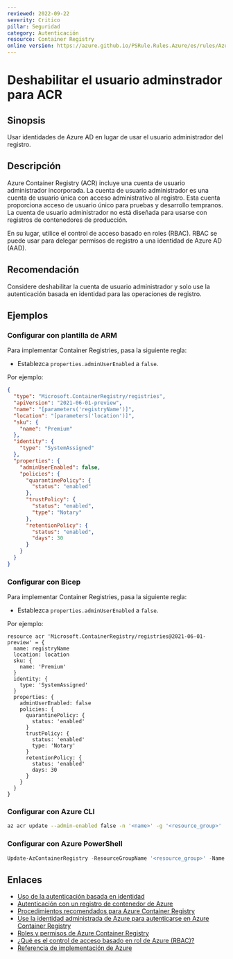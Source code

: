 ```yaml
---
reviewed: 2022-09-22
severity: Critico
pillar: Seguridad
category: Autenticación
resource: Container Registry
online version: https://azure.github.io/PSRule.Rules.Azure/es/rules/Azure.ACR.AdminUser/
---
```


# Deshabilitar el usuario adminstrador para ACR

## Sinopsis

Usar identidades de Azure AD en lugar de usar el usuario administrador del registro.

## Descripción

Azure Container Registry (ACR) incluye una cuenta de usuario administrador incorporada.
La cuenta de usuario administrador es una cuenta de usuario única con acceso administrativo al registro.
Esta cuenta proporciona acceso de usuario único para pruebas y desarrollo tempranos.
La cuenta de usuario administrador no está diseñada para usarse con registros de contenedores de producción.

En su lugar, utilice el control de acceso basado en roles (RBAC).
RBAC se puede usar para delegar permisos de registro a una identidad de Azure AD (AAD).

## Recomendación

Considere deshabilitar la cuenta de usuario administrador y solo use la autenticación basada en identidad para las operaciones de registro.

## Ejemplos

### Configurar con plantilla de ARM

Para implementar Container Registries, pasa la siguiente regla:

- Establezca `properties.adminUserEnabled` a `false`.

Por ejemplo:

```json
{
  "type": "Microsoft.ContainerRegistry/registries",
  "apiVersion": "2021-06-01-preview",
  "name": "[parameters('registryName')]",
  "location": "[parameters('location')]",
  "sku": {
    "name": "Premium"
  },
  "identity": {
    "type": "SystemAssigned"
  },
  "properties": {
    "adminUserEnabled": false,
    "policies": {
      "quarantinePolicy": {
        "status": "enabled"
      },
      "trustPolicy": {
        "status": "enabled",
        "type": "Notary"
      },
      "retentionPolicy": {
        "status": "enabled",
        "days": 30
      }
    }
  }
}
```

### Configurar con Bicep

Para implementar Container Registries, pasa la siguiente regla:

- Establezca `properties.adminUserEnabled` a `false`.

Por ejemplo:

```bicep
resource acr 'Microsoft.ContainerRegistry/registries@2021-06-01-preview' = {
  name: registryName
  location: location
  sku: {
    name: 'Premium'
  }
  identity: {
    type: 'SystemAssigned'
  }
  properties: {
    adminUserEnabled: false
    policies: {
      quarantinePolicy: {
        status: 'enabled'
      }
      trustPolicy: {
        status: 'enabled'
        type: 'Notary'
      }
      retentionPolicy: {
        status: 'enabled'
        days: 30
      }
    }
  }
}
```

### Configurar con Azure CLI

```bash
az acr update --admin-enabled false -n '<name>' -g '<resource_group>'
```

### Configurar con Azure PowerShell

```powershell
Update-AzContainerRegistry -ResourceGroupName '<resource_group>' -Name '<name>' -DisableAdminUser
```

## Enlaces

- [Uso de la autenticación basada en identidad](https://learn.microsoft.com/azure/architecture/framework/security/design-identity-authentication#use-identity-based-authentication)
- [Autenticación con un registro de contenedor de Azure](https://docs.microsoft.com/azure/container-registry/container-registry-authentication?tabs=azure-cli)
- [Procedimientos recomendados para Azure Container Registry](https://docs.microsoft.com/azure/container-registry/container-registry-best-practices#authentication-and-authorization)
- [Use la identidad administrada de Azure para autenticarse en Azure Container Registry](https://docs.microsoft.com/azure/container-registry/container-registry-authentication-managed-identity)
- [Roles y permisos de Azure Container Registry](https://docs.microsoft.com/azure/container-registry/container-registry-roles)
- [¿Qué es el control de acceso basado en rol de Azure (RBAC)?](https://docs.microsoft.com/azure/role-based-access-control/overview)
- [Referencia de implementación de Azure](https://docs.microsoft.com/azure/templates/microsoft.containerregistry/registries)
